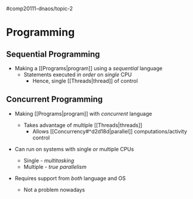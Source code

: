 #comp20111-dnaos/topic-2
# Programming

## Sequential Programming

- Making a [[Programs|program]] using a *sequential* language
	- Statements executed *in order* on *single* CPU
		- Hence, single [[Threads|thread]] of control

## Concurrent Programming

- Making [[Programs|program]] with *concurrent* language
	- Takes advantage of multiple [[Threads|threads]] 
		- Allows [[Concurrency#^d2d18d|parallel]]  computations/activity control

- Can run on systems with single *or* multiple CPUs
	- Single - *multitasking*
	- Multiple - *true parallelism*

- Requires support from *both* language and OS
	- Not a problem nowadays